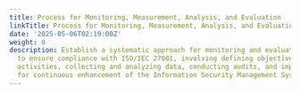 ```yaml
---
title: Process for Monitoring, Measurement, Analysis, and Evaluation
linkTitle: Process for Monitoring, Measurement, Analysis, and Evaluation
date: '2025-05-06T02:19:00Z'
weight: 0
description: Establish a systematic approach for monitoring and evaluating processes
  to ensure compliance with ISO/IEC 27001, involving defining objectives, planning
  activities, collecting and analyzing data, conducting audits, and implementing improvements
  for continuous enhancement of the Information Security Management System.
---
```



<!-- Unsupported block type: table_of_contents -->

<!-- Unsupported block type: unsupported -->

